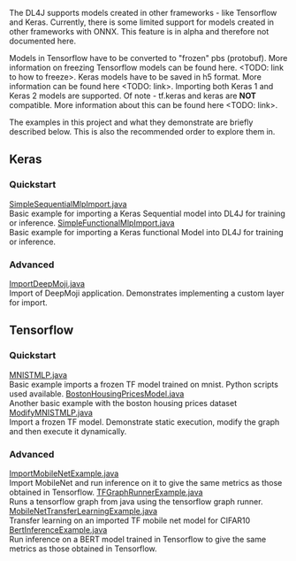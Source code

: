 The DL4J supports models created in other frameworks - like Tensorflow and Keras. Currently, there is some limited support for models created in other frameworks with ONNX. This feature is in alpha and therefore not documented here.  

Models in Tensorflow have to be converted to "frozen" pbs (protobuf). More information on freezing Tensorflow models can be found here. <TODO: link to how to freeze>. Keras models have to be saved in h5 format. More information can be found here <TODO: link>. Importing both Keras 1 and Keras 2 models are supported. Of note - tf.keras and keras are **NOT** compatible. More information about this can be found here <TODO: link>.

The examples in this project and what they demonstrate are briefly described below. This is also the recommended order to explore them in.


## Keras  

### Quickstart  
[SimpleSequentialMlpImport.java](SimpleSequentialMlpImport.java)  
Basic example for importing a Keras Sequential model into DL4J for training or inference.
[SimpleFunctionalMlpImport.java](SimpleFunctionalMlpImport.java)  
Basic example for importing a Keras functional Model into DL4J for training or inference.

### Advanced  
[ImportDeepMoji.java](ImportDeepMoji.java)  
Import of DeepMoji application. Demonstrates implementing a custom layer for import.


## Tensorflow  

### Quickstart  
[MNISTMLP.java](MNISTMLP.java)  
Basic example imports a frozen TF model trained on mnist. Python scripts used available.
[BostonHousingPricesModel.java](BostonHousingPricesModel.java)  
Another basic example with the boston housing prices dataset
[ModifyMNISTMLP.java](ModifyMNISTMLP.java)  
Import a frozen TF model. Demonstrate static execution, modify the graph and then execute it dynamically.

### Advanced  
[ImportMobileNetExample.java](ImportMobileNetExample.java)  
Import MobileNet and run inference on it to give the same metrics as those obtained in Tensorflow.
[TFGraphRunnerExample.java](TFGraphRunnerExample.java)  
Runs a tensorflow graph from java using the tensorflow graph runner.
[MobileNetTransferLearningExample.java](MobileNetTransferLearningExample.java)  
Transfer learning on an imported TF mobile net model for CIFAR10
[BertInferenceExample.java](BertInferenceExample.java)  
Run inference on a BERT model trained in Tensorflow to give the same metrics as those obtained in Tensorflow.

